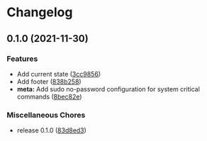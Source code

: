 # Changelog

## 0.1.0 (2021-11-30)


### Features

* Add current state ([3cc9856](https://www.github.com/fussel178/raspberry-manager/commit/3cc985692611d91e4079685205ebe7a15ae3b6c6))
* Add footer ([838b258](https://www.github.com/fussel178/raspberry-manager/commit/838b258fb79b5c4c320237b362f0c13f6bfbedd7))
* **meta:** Add sudo no-password configuration for system critical commands ([8bec82e](https://www.github.com/fussel178/raspberry-manager/commit/8bec82e13bd639f1e981e8d442ad988dd814508d))


### Miscellaneous Chores

* release 0.1.0 ([83d8ed3](https://www.github.com/fussel178/raspberry-manager/commit/83d8ed3cf67db197b337181fa6b092ea6c0dac79))
